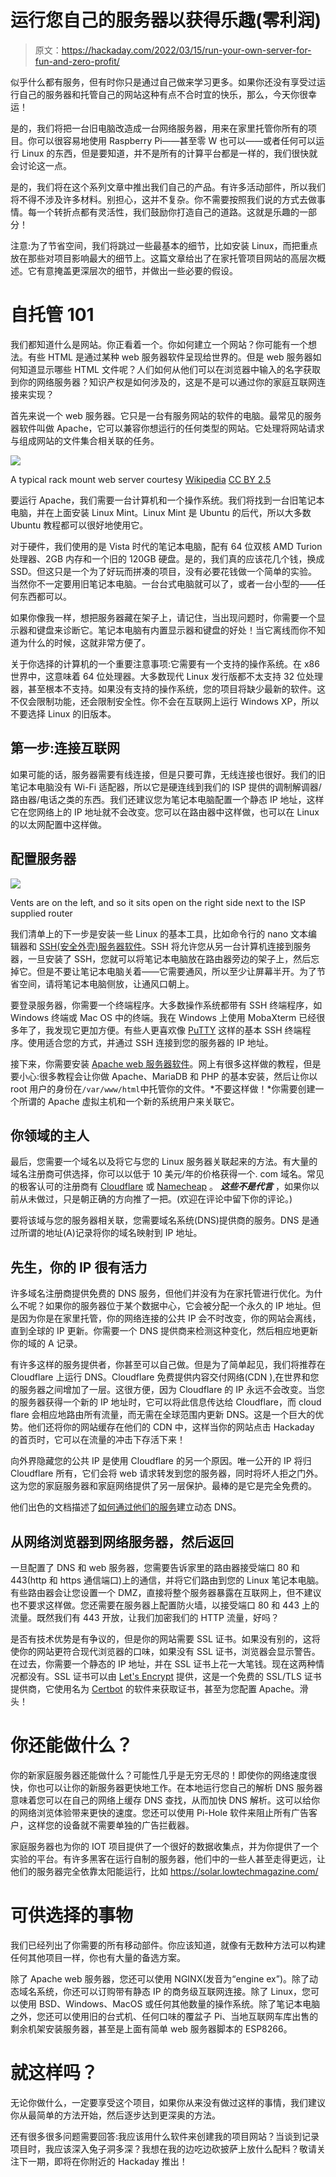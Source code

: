 # 运行您自己的服务器以获得乐趣(零利润)

> 原文：<https://hackaday.com/2022/03/15/run-your-own-server-for-fun-and-zero-profit/>

似乎什么都有服务，但有时你只是通过自己做来学习更多。如果你还没有享受过运行自己的服务器和托管自己的网站这种有点不合时宜的快乐，那么，今天你很幸运！

是的，我们将把一台旧电脑改造成一台网络服务器，用来在家里托管你所有的项目。你可以很容易地使用 Raspberry Pi——甚至零 W 也可以——或者任何可以运行 Linux 的东西，但是要知道，并不是所有的计算平台都是一样的，我们很快就会讨论这一点。

是的，我们将在这个系列文章中推出我们自己的产品。有许多活动部件，所以我们将不得不涉及许多材料。别担心，这并不复杂。你不需要按照我们说的方式去做事情。每一个转折点都有灵活性，我们鼓励你打造自己的道路。这就是乐趣的一部分！

注意:为了节省空间，我们将跳过一些最基本的细节，比如安装 Linux，而把重点放在那些对项目影响最大的细节上。这篇文章给出了在家托管项目网站的高层次概述。它有意掩盖更深层次的细节，并做出一些必要的假设。

# 自托管 101

我们都知道什么是网站。你正看着一个。你如何建立一个网站？你可能有一个想法。有些 HTML 是通过某种 web 服务器软件呈现给世界的。但是 web 服务器如何知道显示哪些 HTML 文件呢？人们如何从他们可以在浏览器中输入的名字获取到你的网络服务器？知识产权是如何涉及的，这是不是可以通过你的家庭互联网连接来实现？

首先来说一个 web 服务器。它只是一台有服务网站的软件的电脑。最常见的服务器软件叫做 Apache，它可以兼容你想运行的任何类型的网站。它处理将网站请求与组成网站的文件集合相关联的任务。

[![](img/d84c177f001bc7b6027eb3edb9777134.png)](https://hackaday.com/wp-content/uploads/2022/02/1920px-Inside_and_Rear_of_Webserver.jpg)

A typical rack mount web server courtesy [Wikipedia](https://en.wikipedia.org/wiki/Web_server) [CC BY 2.5](https://creativecommons.org/licenses/by/2.5)

要运行 Apache，我们需要一台计算机和一个操作系统。我们将找到一台旧笔记本电脑，并在上面安装 Linux Mint。Linux Mint 是 Ubuntu 的后代，所以大多数 Ubuntu 教程都可以很好地使用它。

对于硬件，我们使用的是 Vista 时代的笔记本电脑，配有 64 位双核 AMD Turion 处理器、2GB 内存和一个旧的 120GB 硬盘。是的，我们真的应该花几个钱，换成 SSD。但这只是一个为了好玩而拼凑的项目，没有必要花钱做一个简单的实验。当然你不一定要用旧笔记本电脑。一台台式电脑就可以了，或者一台小型的——任何东西都可以。

如果你像我一样，想把服务器藏在架子上，请记住，当出现问题时，你需要一个显示器和键盘来诊断它。笔记本电脑有内置显示器和键盘的好处！当它离线而你不知道为什么的时候，这就非常方便了。

关于你选择的计算机的一个重要注意事项:它需要有一个支持的操作系统。在 x86 世界中，这意味着 64 位处理器。大多数现代 Linux 发行版都不太支持 32 位处理器，甚至根本不支持。如果没有支持的操作系统，您的项目将缺少最新的软件。这不仅会限制功能，还会限制安全性。你不会在互联网上运行 Windows XP，所以不要选择 Linux 的旧版本。

## 第一步:连接互联网

如果可能的话，服务器需要有线连接，但是只要可靠，无线连接也很好。我们的旧笔记本电脑没有 Wi-Fi 适配器，所以它是硬连线到我们的 ISP 提供的调制解调器/路由器/电话之类的东西。我们还建议您为笔记本电脑配置一个静态 IP 地址，这样它在您网络上的 IP 地址就不会改变。您可以在路由器中这样做，也可以在 Linux 的以太网配置中这样做。

## 配置服务器

[![](img/7c2678747b432dac748c4a7332eaed35.png)](https://hackaday.com/wp-content/uploads/2022/02/TheLaptopServer.jpg)

Vents are on the left, and so it sits open on the right side next to the ISP supplied router

我们清单上的下一步是安装一些 Linux 的基本工具，比如命令行的 nano 文本编辑器和 [SSH(安全外壳)服务器软件](https://www.cyberciti.biz/faq/ubuntu-linux-install-openssh-server/)。SSH 将允许您从另一台计算机连接到服务器，一旦安装了 SSH，您就可以将笔记本电脑放在路由器旁边的架子上，然后忘掉它。但是不要让笔记本电脑关着——它需要通风，所以至少让屏幕半开。为了节省空间，请将笔记本电脑侧放，让通风口朝上。

要登录服务器，你需要一个终端程序。大多数操作系统都带有 SSH 终端程序，如 Windows 终端或 Mac OS 中的终端。我在 Windows 上使用 MobaXterm 已经很多年了，我发现它更加方便。有些人更喜欢像 [PuTTY](https://www.putty.org/) 这样的基本 SSH 终端程序。使用适合您的方式，并通过 SSH 连接到您的服务器的 IP 地址。

接下来，你需要安装 [Apache web 服务器软件](https://httpd.apache.org/)。网上有很多这样做的教程，但是要小心:很多教程会让你做 Apache、MariaDB 和 PHP 的基本安装，然后让你以 root 用户的身份在`/var/www/html`中托管你的文件。*不要这样做！*你需要创建一个所谓的 Apache 虚拟主机和一个新的系统用户来关联它。

## 你领域的主人

最后，您需要一个域名以及将它与您的 Linux 服务器关联起来的方法。有大量的域名注册商可供选择，你可以以低于 10 美元/年的价格获得一个. com 域名。常见的极客认可的注册商有 [Cloudflare](https://www.cloudflare.com/learning/dns/glossary/what-is-a-domain-name-registrar/) 或 [Namecheap](https://www.namecheap.com/) 。 ***这些不是代言*** ，如果你以前从未做过，只是朝正确的方向推了一把。(欢迎在评论中留下你的评论。)

要将该域与您的服务器相关联，您需要域名系统(DNS)提供商的服务。DNS 是通过所谓的地址(A)记录将你的域名映射到 IP 地址。

## 先生，你的 IP 很有活力

许多域名注册商提供免费的 DNS 服务，但他们并没有为在家托管进行优化。为什么不呢？如果你的服务器位于某个数据中心，它会被分配一个永久的 IP 地址。但是因为你是在家里托管，你的网络连接的公共 IP 会不时改变，你的网站会离线，直到全球的 IP 更新。你需要一个 DNS 提供商来检测这种变化，然后相应地更新你的域的 A 记录。

有许多这样的服务提供者，你甚至可以自己做。但是为了简单起见，我们将推荐在 Cloudflare 上运行 DNS。Cloudflare 免费提供内容交付网络(CDN ),在世界和您的服务器之间增加了一层。这很方便，因为 Cloudflare 的 IP 永远不会改变。当您的服务器获得一个新的 IP 地址时，它可以将此信息传达给 Cloudflare，而 cloud flare 会相应地路由所有流量，而无需在全球范围内更新 DNS。这是一个巨大的优势。他们还将你的网站缓存在他们的 CDN 中，这样当你的网站点击 Hackaday 的首页时，它可以在流量的冲击下存活下来！

向外界隐藏您的公共 IP 是使用 Cloudflare 的另一个原因。唯一公开的 IP 将归 Cloudflare 所有，它们会将 web 请求转发到您的服务器，同时将坏人拒之门外。这为您的家庭服务器和家庭网络提供了另一层保护。最棒的是它是完全免费的。

他们出色的文档描述了[如何通过他们的服务](https://support.cloudflare.com/hc/en-us/articles/360020524512-Manage-dynamic-IPs-in-Cloudflare-DNS-programmatically)建立动态 DNS。

## 从网络浏览器到网络服务器，然后返回

一旦配置了 DNS 和 web 服务器，您需要告诉家里的路由器接受端口 80 和 443(http 和 https 通信端口)上的通信，并将它们路由到您的 Linux 笔记本电脑。有些路由器会让您设置一个 DMZ，直接将整个服务器暴露在互联网上，但不建议也不要求这样做。您还需要在服务器上配置防火墙，以接受端口 80 和 443 上的流量。既然我们有 443 开放，让我们加密我们的 HTTP 流量，好吗？

是否有技术优势是有争议的，但是你的网站需要 SSL 证书。如果没有别的，这将使你的网站更符合现代浏览器的口味，如果没有 SSL 证书，浏览器会显示警告。在过去，你需要一个静态的 IP 地址，并在 SSL 证书上花一大笔钱。现在这两种情况都没有。SSL 证书可以由 [Let's Encrypt](https://letsencrypt.org/) 提供，这是一个免费的 SSL/TLS 证书提供商，它使用名为 [Certbot](https://certbot.eff.org/) 的软件来获取证书，甚至为您配置 Apache。滑头！

# 你还能做什么？

你的新家庭服务器还能做什么？可能性几乎是无穷无尽的！即使你的网络速度很快，你也可以让你的新服务器更快地工作。在本地运行您自己的解析 DNS 服务器意味着您可以在自己的网络上缓存 DNS 查找，从而加快 DNS 解析。这可以给你的网络浏览体验带来更快的速度。您还可以使用 Pi-Hole 软件来阻止所有广告客户，这样您的设备就不需要单独的广告拦截器。

家庭服务器也为你的 IOT 项目提供了一个很好的数据收集点，并为你提供了一个实验的平台。有许多黑客在运行自制的服务器，他们中的一些人甚至走得更远，让他们的服务器完全依靠太阳能运行，比如 https://solar.lowtechmagazine.com/

# 可供选择的事物

我们已经列出了你需要的所有移动部件。你应该知道，就像有无数种方法可以构建任何其他项目一样，你也有大量的备选方案。

除了 Apache web 服务器，您还可以使用 NGINX(发音为“engine ex”)。除了动态域名系统，你还可以订购带有静态 IP 的商务级互联网连接。除了 Linux，您可以使用 BSD、Windows、MacOS 或任何其他数量的操作系统。除了笔记本电脑之外，您还可以使用旧的台式机、任何口味的覆盆子 Pi、当地互联网车库出售的剩余机架安装服务器，甚至是上面有简单 web 服务器脚本的 ESP8266。

# 就这样吗？

无论你做什么，一定要享受这个项目，如果你从来没有做过这样的事情，我们建议你从最简单的方法开始，然后逐步达到更深奥的方法。

还有很多很多问题需要回答:我应该用什么软件来创建我的项目网站？当谈到记录项目时，我应该深入兔子洞多深？我想在我的边吃边砍披萨上放什么配料？敬请关注下一期，即将在你附近的 Hackaday 推出！